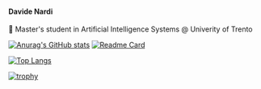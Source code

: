 #### Davide Nardi
 🤖 Master's student in Artificial Intelligence Systems @ Univerity of Trento  
 
[![Anurag's GitHub stats](https://github-readme-stats.vercel.app/api?username=hydran00&theme=buefy)](https://github.com/Hydran00)
[![Readme Card](https://github-readme-stats.vercel.app/api/pin/?username=hydran00&repo=UR5e-Unity-simulator-ROS-connection&theme=buefy)](https://github.com/Hydran00/UR5e-Unity-simulator-ROS-connection)
  
[![Top Langs](https://github-readme-stats.vercel.app/api/top-langs/?username=hydran00&layout=donut&theme=buefy&hide=shaderlab,c++&langs_count=10)](https://github.com/Hydran00)

[![trophy](https://github-profile-trophy.vercel.app/?username=hydran00)](https://github.com/ryo-ma/github-profile-trophy)
